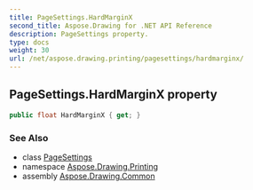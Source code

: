 ```yaml
---
title: PageSettings.HardMarginX
second_title: Aspose.Drawing for .NET API Reference
description: PageSettings property. 
type: docs
weight: 30
url: /net/aspose.drawing.printing/pagesettings/hardmarginx/
---
```

## PageSettings.HardMarginX property

```csharp
public float HardMarginX { get; }
```

### See Also

* class [PageSettings](../)
* namespace [Aspose.Drawing.Printing](../../pagesettings/)
* assembly [Aspose.Drawing.Common](../../../)


